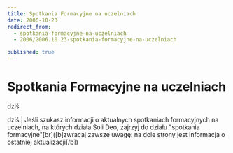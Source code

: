 ```yaml
---
title: Spotkania Formacyjne na uczelniach
date: 2006-10-23
redirect_from: 
  - spotkania-formacyjne-na-uczelniach
  - 2006/2006.10.23-spotkania-formacyjne-na-uczelniach

published: true
---
```




# Spotkania Formacyjne na uczelniach

<time>dziś</time>

dziś | Jeśli szukasz informacji o aktualnych spotkaniach formacyjnych na uczelniach, na których działa Soli Deo, zajrzyj do działu "spotkania formacyjne"[br]([b]zwracaj zawsze uwagę: na dole strony jest informacja o ostatniej aktualizacji[/b])

<!--CONTENT FROM OLD SERVER (jos before 2013): dziś | Jeśli szukasz informacji o aktualnych spotkaniach formacyjnych na uczelniach, na których działa Soli Deo, zajrzyj do działu "spotkania formacyjne"[br]([b]zwracaj zawsze uwagę: na dole strony jest informacja o ostatniej aktualizacji[/b])
-->

<!--{{json:{"created_date":"2006-10-23 02:14:43","publish_down":"0000-00-00 00:00:00","id":"400"}}}-->
